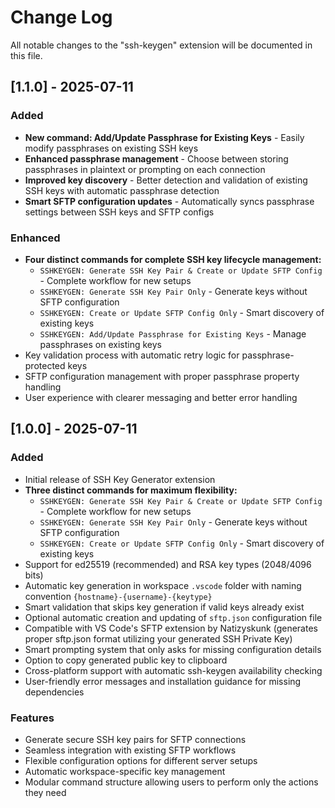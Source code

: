 # Change Log

All notable changes to the "ssh-keygen" extension will be documented in this file.

## [1.1.0] - 2025-07-11

### Added

- **New command: Add/Update Passphrase for Existing Keys** - Easily modify passphrases on existing SSH keys
- **Enhanced passphrase management** - Choose between storing passphrases in plaintext or prompting on each connection
- **Improved key discovery** - Better detection and validation of existing SSH keys with automatic passphrase detection
- **Smart SFTP configuration updates** - Automatically syncs passphrase settings between SSH keys and SFTP configs

### Enhanced

- **Four distinct commands for complete SSH key lifecycle management:**
  - `SSHKEYGEN: Generate SSH Key Pair & Create or Update SFTP Config` - Complete workflow for new setups
  - `SSHKEYGEN: Generate SSH Key Pair Only` - Generate keys without SFTP configuration
  - `SSHKEYGEN: Create or Update SFTP Config Only` - Smart discovery of existing keys
  - `SSHKEYGEN: Add/Update Passphrase for Existing Keys` - Manage passphrases on existing keys
- Key validation process with automatic retry logic for passphrase-protected keys
- SFTP configuration management with proper passphrase property handling
- User experience with clearer messaging and better error handling

## [1.0.0] - 2025-07-11

### Added

- Initial release of SSH Key Generator extension
- **Three distinct commands for maximum flexibility:**
  - `SSHKEYGEN: Generate SSH Key Pair & Create or Update SFTP Config` - Complete workflow for new setups
  - `SSHKEYGEN: Generate SSH Key Pair Only` - Generate keys without SFTP configuration
  - `SSHKEYGEN: Create or Update SFTP Config Only` - Smart discovery of existing keys
- Support for ed25519 (recommended) and RSA key types (2048/4096 bits)
- Automatic key generation in workspace `.vscode` folder with naming convention `{hostname}-{username}-{keytype}`
- Smart validation that skips key generation if valid keys already exist
- Optional automatic creation and updating of `sftp.json` configuration file
- Compatible with VS Code's SFTP extension by Natizyskunk (generates proper sftp.json format utilizing your generated SSH Private Key)
- Smart prompting system that only asks for missing configuration details
- Option to copy generated public key to clipboard
- Cross-platform support with automatic ssh-keygen availability checking
- User-friendly error messages and installation guidance for missing dependencies

### Features

- Generate secure SSH key pairs for SFTP connections
- Seamless integration with existing SFTP workflows
- Flexible configuration options for different server setups
- Automatic workspace-specific key management
- Modular command structure allowing users to perform only the actions they need
